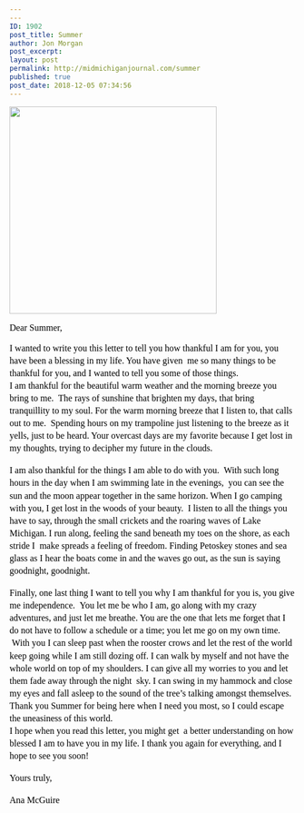 ```yaml
---
---
ID: 1902
post_title: Summer
author: Jon Morgan
post_excerpt:
layout: post
permalink: http://midmichiganjournal.com/summer
published: true
post_date: 2018-12-05 07:34:56
---
```

<p dir="ltr"><a href="http://midmichiganjournal.com/mid-michigan-journal-launches-30-days-of-thanksgiving-writing-challenge/null-20" rel="attachment wp-att-1601"><img class="alignnone size-medium wp-image-1601" src="http://midmichiganjournal.com/wp-content/uploads/2018/10/null-2-365x365.png" alt="" width="365" height="365" /></a></p>
<p dir="ltr" style="line-height: 1.38; margin-top: 0pt; margin-bottom: 0pt;"><span style="font-size: 12pt; font-family: 'Times New Roman'; color: #000000; background-color: transparent; font-weight: 400; font-style: normal; font-variant: normal; text-decoration: none; vertical-align: baseline;">Dear Summer,</span></p>
<p dir="ltr"></p>
<p dir="ltr" style="line-height: 1.38; margin-top: 0pt; margin-bottom: 0pt;"><span style="font-size: 12pt; font-family: 'Times New Roman'; color: #000000; background-color: transparent; font-weight: 400; font-style: normal; font-variant: normal; text-decoration: none; vertical-align: baseline;">I wanted to write you this letter to tell you how thankful I am for you, you have been a blessing in my life. You have given  me so many things to be thankful for you, and I wanted to tell you some of those things.</span></p>
<p dir="ltr" style="line-height: 1.38; margin-top: 0pt; margin-bottom: 0pt;"><span style="font-size: 12pt; font-family: 'Times New Roman'; color: #000000; background-color: transparent; font-weight: 400; font-style: normal; font-variant: normal; text-decoration: none; vertical-align: baseline;">I am thankful for the beautiful warm weather and the morning breeze you bring to me.  The rays of sunshine that brighten my days, that bring tranquillity to my soul. For the warm morning breeze that I listen to, that calls out to me.  Spending hours on my trampoline just listening to the breeze as it yells, just to be heard. Your overcast days are my favorite because I get lost in my thoughts, trying to decipher my future in the clouds. </span></p>
<b style="font-weight: normal;"> </b>
<p dir="ltr" style="line-height: 1.38; margin-top: 0pt; margin-bottom: 0pt;"><span style="font-size: 12pt; font-family: 'Times New Roman'; color: #000000; background-color: transparent; font-weight: 400; font-style: normal; font-variant: normal; text-decoration: none; vertical-align: baseline;">I am also thankful for the things I am able to do with you.  With such long hours in the day when I am swimming late in the evenings,  you can see the sun and the moon appear together in the same horizon. When I go camping with you, I get lost in the woods of your beauty.  I listen to all the things you have to say, through the small crickets and the roaring waves of Lake Michigan. I run along, feeling the sand beneath my toes on the shore, as each stride I  make spreads a feeling of freedom. Finding Petoskey stones and sea glass as I hear the boats come in and the waves go out, as the sun is saying goodnight, goodnight. </span></p>
<b style="font-weight: normal;"> </b>
<p dir="ltr" style="line-height: 1.38; margin-top: 0pt; margin-bottom: 0pt;"><span style="font-size: 12pt; font-family: 'Times New Roman'; color: #000000; background-color: transparent; font-weight: 400; font-style: normal; font-variant: normal; text-decoration: none; vertical-align: baseline;">Finally, one last thing I want to tell you why I am thankful for you is, you give me independence.  You let me be who I am, go along with my crazy adventures, and just let me breathe. You are the one that lets me forget that I do not have to follow a schedule or a time; you let me go on my own time.  With you I can sleep past when the rooster crows and let the rest of the world keep going while I am still dozing off. I can walk by myself and not have the whole world on top of my shoulders. I can give all my worries to you and let them fade away through the night  sky. I can swing in my hammock and close my eyes and fall asleep to the sound of the tree’s talking amongst themselves. Thank you Summer for being here when I need you most, so I could escape the uneasiness of this world. </span></p>
<p dir="ltr" style="line-height: 1.38; margin-top: 0pt; margin-bottom: 0pt;"><span style="font-size: 12pt; font-family: 'Times New Roman'; color: #000000; background-color: transparent; font-weight: 400; font-style: normal; font-variant: normal; text-decoration: none; vertical-align: baseline;">I hope when you read this letter, you might get  a better understanding on how blessed I am to have you in my life. I thank you again for everything, and I hope to see you soon!</span></p>
<b style="font-weight: normal;"> </b>
<p dir="ltr" style="line-height: 1.38; margin-top: 0pt; margin-bottom: 0pt;"><span style="font-size: 12pt; font-family: 'Times New Roman'; color: #000000; background-color: transparent; font-weight: 400; font-style: normal; font-variant: normal; text-decoration: none; vertical-align: baseline;">Yours truly,</span></p>
<b style="font-weight: normal;"> </b>
<p dir="ltr" style="line-height: 1.38; margin-top: 0pt; margin-bottom: 0pt;"><span style="font-size: 12pt; font-family: 'Times New Roman'; color: #000000; background-color: transparent; font-weight: 400; font-style: normal; font-variant: normal; text-decoration: none; vertical-align: baseline;">Ana McGuire </span></p>